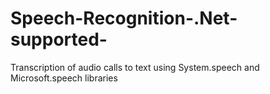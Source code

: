 # Speech-Recognition-.Net-supported-
Transcription of audio calls to text using System.speech and Microsoft.speech libraries
